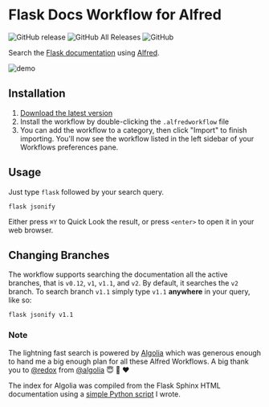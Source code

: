 # Flask Docs Workflow for Alfred

![GitHub release](https://img.shields.io/github/release/techouse/alfred-flask-docs.svg)
![GitHub All Releases](https://img.shields.io/github/downloads/techouse/alfred-flask-docs/total.svg)
![GitHub](https://img.shields.io/github/license/techouse/alfred-flask-docs.svg)

Search the [Flask documentation](http://flask.pocoo.org/docs/1.0/) using [Alfred](https://www.alfredapp.com/). 

![demo](demo.gif)

## Installation

1. [Download the latest version](https://github.com/techouse/alfred-flask-docs/releases/latest)
2. Install the workflow by double-clicking the `.alfredworkflow` file
3. You can add the workflow to a category, then click "Import" to finish importing. You'll now see the workflow listed in the left sidebar of your Workflows preferences pane.

## Usage

Just type `flask` followed by your search query.

```
flask jsonify
```

Either press `⌘Y` to Quick Look the result, or press `<enter>` to open it in your web browser.

## Changing Branches

The workflow supports searching the documentation all the active branches, that is `v0.12`, `v1`, `v1.1`, and `v2`.
By default, it searches the `v2` branch. To search branch `v1.1` simply type `v1.1` **anywhere** in your query, like so:

```
flask jsonify v1.1
```

### Note

The lightning fast search is powered by [Algolia](https://www.algolia.com) which was generous enough to hand me a big 
enough plan for all these Alfred Workflows.
A big thank you to [@redox](https://github.com/redox) from [@algolia](https://github.com/algolia) :innocent: :beers: :heart:

The index for Algolia was compiled from the Flask Sphinx HTML documentation using a [simple Python script](https://github.com/techouse/flask-docs-parser) I wrote.